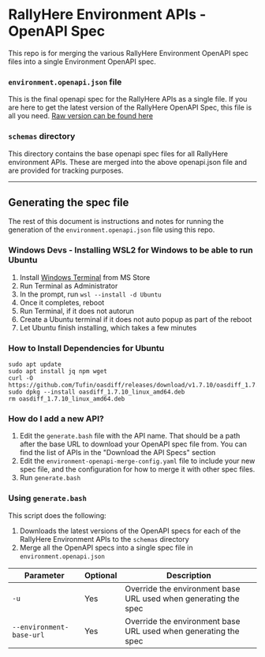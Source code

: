 # RallyHere Environment APIs - OpenAPI Spec

This repo is for merging the various RallyHere Environment OpenAPI spec files into a single Environment OpenAPI spec.

### `environment.openapi.json` file

This is the final openapi spec for the RallyHere APIs as a single file.  If you are here to get the latest version of the RallyHere OpenAPI Spec, this file is all you need.  [Raw version can be found here](https://github.com/RallyHereInteractive/openapi-spec-environment/blob/main/environment.openapi.json)


### `schemas` directory

This directory contains the base openapi spec files for all RallyHere environment APIs.  These are merged into the above openapi.json file and are provided for tracking purposes.

---

## Generating the spec file

The rest of this document is instructions and notes for running the generation of the `environment.openapi.json` file using this repo.

### Windows Devs - Installing WSL2 for Windows to be able to run Ubuntu
1. Install [Windows Terminal](https://apps.microsoft.com/store/detail/windows-terminal/9N0DX20HK701?hl=en-us&gl=us&rtc=1) from MS Store
2. Run Terminal as Administrator
3. In the prompt, run `wsl --install -d Ubuntu`
4. Once it completes, reboot
5. Run Terminal, if it does not autorun
6. Create a Ubuntu terminal if it does not auto popup as part of the reboot
7. Let Ubuntu finish installing, which takes a few minutes

### How to Install Dependencies for Ubuntu
```
sudo apt update
sudo apt install jq npm wget
curl -O https://github.com/Tufin/oasdiff/releases/download/v1.7.10/oasdiff_1.7.10_linux_amd64.deb
sudo dpkg --install oasdiff_1.7.10_linux_amd64.deb
rm oasdiff_1.7.10_linux_amd64.deb
```

### How do I add a new API?

1. Edit the `generate.bash` file with the API name.  That should be a path after the base URL to download your OpenAPI spec file from.  You can find the list of APIs in the "Download the API Specs" section
2. Edit the `environment-openapi-merge-config.yaml` file to include your new spec file, and the configuration for how to merge it with other spec files.
3. Run `generate.bash`

### Using `generate.bash`

This script does the following:

1. Downloads the latest versions of the OpenAPI specs for each of the RallyHere Environment APIs to the `schemas` directory
2. Merge all the OpenAPI specs into a single spec file in `environment.openapi.json`

| Parameter | Optional | Description |
| ---- | --- | --- |
| `-u` | Yes | Override the environment base URL used when generating the spec |
|  `--environment-base-url` | Yes | Override the environment base URL used when generating the spec |
